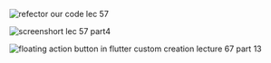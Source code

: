 ![refector our code lec 57](https://user-images.githubusercontent.com/74317499/100258565-09f42980-2f69-11eb-9a97-8d991e232399.jpeg)

![screenshort lec 57 part4](https://user-images.githubusercontent.com/74317499/100259397-fac1ab80-2f69-11eb-9af6-844c5aa99f4d.jpeg)

![floating action button in flutter  custom creation  lecture 67  part 13](https://user-images.githubusercontent.com/74317499/100259988-b551ae00-2f6a-11eb-9707-df85ac616639.png)

